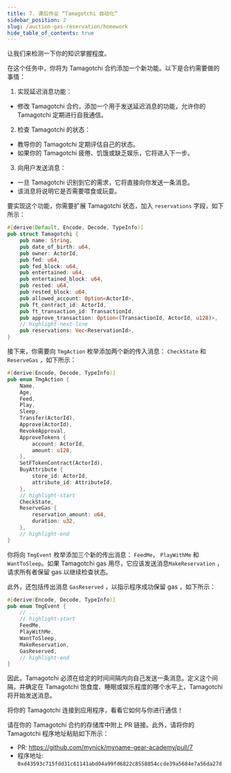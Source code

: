 ```yaml
---
title: 7. 课后作业 “Tamagotchi 自动化”
sidebar_position: 2
slug: /auction-gas-reservation/homework
hide_table_of_contents: true
---
```


让我们来检测一下你的知识掌握程度。

在这个任务中，你将为 Tamagotchi 合约添加一个新功能。以下是合约需要做的事情：

1. 实现延迟消息功能：
- 修改 Tamagotchi 合约，添加一个用于发送延迟消息的功能，允许你的 Tamagotchi 定期进行自我通信。
2. 检查 Tamagotchi 的状态：
- 教导你的 Tamagotchi 定期评估自己的状态。
- 如果你的 Tamagotchi 疲倦、饥饿或缺乏娱乐，它将进入下一步。
3. 向用户发送消息：
- 一旦 Tamagotchi 识别到它的需求，它将直接向你发送一条消息。
- 该消息将说明它是否需要喂食或玩耍。

要实现这个功能，你需要扩展 Tamagotchi 状态，加入 `reservations` 字段，如下所示：

```rust
#[derive(Default, Encode, Decode, TypeInfo)]
pub struct Tamagotchi {
    pub name: String,
    pub date_of_birth: u64,
    pub owner: ActorId,
    pub fed: u64,
    pub fed_block: u64,
    pub entertained: u64,
    pub entertained_block: u64,
    pub rested: u64,
    pub rested_block: u64,
    pub allowed_account: Option<ActorId>,
    pub ft_contract_id: ActorId,
    pub ft_transaction_id: TransactionId,
    pub approve_transaction: Option<(TransactionId, ActorId, u128)>,
    // highlight-next-line
    pub reservations: Vec<ReservationId>,
}
```

接下来，你需要向 `TmgAction` 枚举添加两个新的传入消息： `CheckState` 和 `ReserveGas` ，如下所示：

```rust
#[derive(Encode, Decode, TypeInfo)]
pub enum TmgAction {
    Name,
    Age,
    Feed,
    Play,
    Sleep,
    Transfer(ActorId),
    Approve(ActorId),
    RevokeApproval,
    ApproveTokens {
        account: ActorId,
        amount: u128,
    },
    SetFTokenContract(ActorId),
    BuyAttribute {
        store_id: ActorId,
        attribute_id: AttributeId,
    },
    // highlight-start
    CheckState,
    ReserveGas {
        reservation_amount: u64,
        duration: u32,
    },
    // highlight-end
}
```

你将向 `TmgEvent` 枚举添加三个新的传出消息： `FeedMe`， `PlayWithMe` 和 `WantToSleep`。如果 Tamagotchi gas 用尽，它应该发送消息`MakeReservation` ，请求所有者保留 gas 以继续检查状态。

此外，还包括传出消息 `GasReserved` ，以指示程序成功保留 gas ，如下所示：

```rust
#[derive(Encode, Decode, TypeInfo)]
pub enum TmgEvent {
    // ...
    // highlight-start
    FeedMe,
    PlayWithMe,
    WantToSleep,
    MakeReservation,
    GasReserved,
    // highlight-end
}
```

因此，Tamagotchi 必须在给定的时间间隔内向自己发送一条消息。定义这个间隔，并确定在 Tamagotchi 饱食度、睡眠或娱乐程度的哪个水平上，Tamagotchi 将开始发送消息。

将你的 Tamagotchi 连接到应用程序，看看它如何与你进行通信！

请在你的 Tamagotchi 合约的存储库中附上 PR 链接。此外，请将你的 Tamagotchi 程序地址粘贴如下所示：

- PR: <https://github.com/mynick/myname-gear-academy/pull/7>
- 程序地址: `0xd43593c715fdd31c61141abd04a99fd6822c8558854ccde39a5684e7a56da27d`
